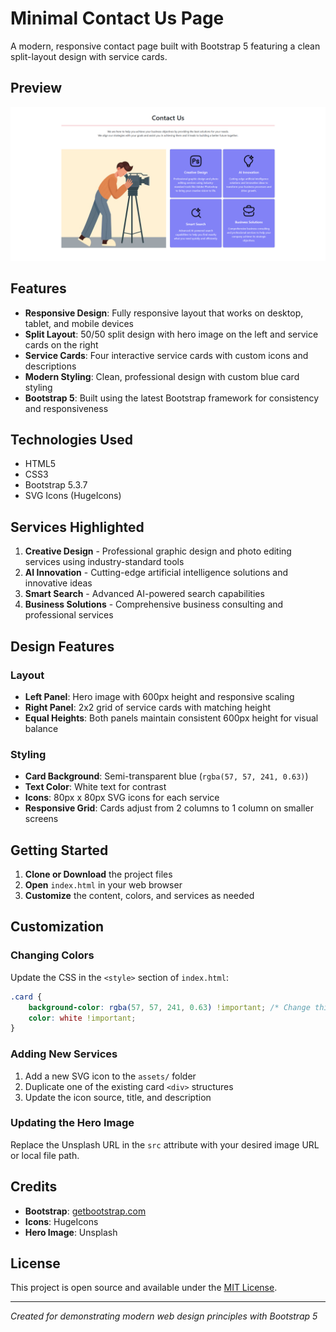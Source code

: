 # Minimal Contact Us Page

A modern, responsive contact page built with Bootstrap 5 featuring a clean split-layout design with service cards.

## Preview

![Contact Page Preview](assets/image.png)

## Features

- **Responsive Design**: Fully responsive layout that works on desktop, tablet, and mobile devices
- **Split Layout**: 50/50 split design with hero image on the left and service cards on the right
- **Service Cards**: Four interactive service cards with custom icons and descriptions
- **Modern Styling**: Clean, professional design with custom blue card styling
- **Bootstrap 5**: Built using the latest Bootstrap framework for consistency and responsiveness

## Technologies Used

- HTML5
- CSS3
- Bootstrap 5.3.7
- SVG Icons (HugeIcons)



## Services Highlighted

1. **Creative Design** - Professional graphic design and photo editing services using industry-standard tools
2. **AI Innovation** - Cutting-edge artificial intelligence solutions and innovative ideas
3. **Smart Search** - Advanced AI-powered search capabilities
4. **Business Solutions** - Comprehensive business consulting and professional services

## Design Features

### Layout
- **Left Panel**: Hero image with 600px height and responsive scaling
- **Right Panel**: 2x2 grid of service cards with matching height
- **Equal Heights**: Both panels maintain consistent 600px height for visual balance

### Styling
- **Card Background**: Semi-transparent blue (`rgba(57, 57, 241, 0.63)`)
- **Text Color**: White text for contrast
- **Icons**: 80px x 80px SVG icons for each service
- **Responsive Grid**: Cards adjust from 2 columns to 1 column on smaller screens

## Getting Started

1. **Clone or Download** the project files
2. **Open** `index.html` in your web browser
3. **Customize** the content, colors, and services as needed

## Customization

### Changing Colors
Update the CSS in the `<style>` section of `index.html`:

```css
.card {
    background-color: rgba(57, 57, 241, 0.63) !important; /* Change this color */
    color: white !important;
}
```

### Adding New Services
1. Add a new SVG icon to the `assets/` folder
2. Duplicate one of the existing card `<div>` structures
3. Update the icon source, title, and description

### Updating the Hero Image
Replace the Unsplash URL in the `src` attribute with your desired image URL or local file path.


## Credits

- **Bootstrap**: [getbootstrap.com](https://getbootstrap.com/)
- **Icons**: HugeIcons
- **Hero Image**: Unsplash

## License

This project is open source and available under the [MIT License](https://opensource.org/licenses/MIT).

---

*Created for demonstrating modern web design principles with Bootstrap 5*
